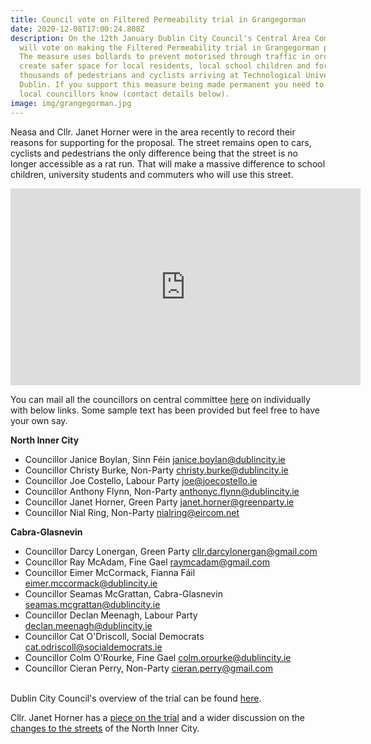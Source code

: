 ```yaml
---
title: Council vote on Filtered Permeability trial in Grangegorman
date: 2020-12-08T17:00:24.808Z
description: On the 12th January Dublin City Council's Central Area Committee
  will vote on making the Filtered Permeability trial in Grangegorman permanent.
  The measure uses bollards to prevent motorised through traffic in order to
  create safer space for local residents, local school children and for
  thousands of pedestrians and cyclists arriving at Technological University
  Dublin. If you support this measure being made permanent you need to let your
  local councillors know (contact details below).
image: img/grangegorman.jpg
---
```

Neasa and Cllr. Janet Horner were in the area recently to record their reasons for supporting for the proposal. The street remains open to cars, cyclists and pedestrians the only difference being that the street is no longer accessible as a rat run. That will make a massive difference to school children, university students and commuters who will use this street.

<iframe width="560" height="315" src="https://www.youtube.com/embed/mLzjP0cTmVo" frameborder="0" allow="accelerometer; autoplay; clipboard-write; encrypted-media; gyroscope; picture-in-picture" allowfullscreen></iframe>

You can mail all the councillors on central committee [here](mailto:janice.boylan@dublincity.ie;christy.burke@dublincity.ie;joe@joecostello.ie;anthonyc.flynn@dublincity.ie;janet.horner@greenparty.ie;nialring@eircom.net;cllr.darcylonergan@gmail.com;raymcadam@gmail.com;eimer.mccormack@dublincity.ie;seamas.mcgrattan@dublincity.ie;declan.meenagh@dublincity.ie;cat.odriscoll@socialdemocrats.ie;colm.orourke@dublincity.ie;cieran.perry@gmail.com?subject=I%20support%20the%20Grangegorman%20Trial%20being%20made%20permanent&body=Dear%20Councillor%2C%0A%0AOn%20Jan%2012th%20please%20vote%20to%20support%20the%20Grangegorman%20Filtered%20Permeability%20Trial%20being%20made%20permanent) on individually with below links.  Some sample text has been provided but feel free to have your own say.

**North Inner City**

* Councillor Janice Boylan, Sinn Féin	[janice.boylan@dublincity.ie](mailto:janice.boylan@dublincity.ie?subject=I%20support%20the%20Grangegorman%20Trial%20being%20made%20permanent&body=Dear%20Janice%2C%0D%0A%0D%0AOn%20Jan%2012th%20please%20vote%20to%20support%20the%20Grangegorman%20Filtered%20Permeability%20Trial%20being%20made%20permanent)
* Councillor Christy Burke, Non-Party	[christy.burke@dublincity.ie](mailto:christy.burke@dublincity.ie?subject=I%20support%20the%20Grangegorman%20Trial%20being%20made%20permanent&body=Dear%20Christy%2C%0D%0A%0D%0AOn%20Jan%2012th%20please%20vote%20to%20support%20the%20Grangegorman%20Filtered%20Permeability%20Trial%20being%20made%20permanent)
* Councillor Joe Costello, Labour Party	[joe@joecostello.ie](mailto:joe@joecostello.ie?subject=I%20support%20the%20Grangegorman%20Trial%20being%20made%20permanent&body=Dear%20Joe%2C%0D%0A%0D%0AOn%20Jan%2012th%20please%20vote%20to%20support%20the%20Grangegorman%20Filtered%20Permeability%20Trial%20being%20made%20permanent)
* Councillor Anthony Flynn, Non-Party	[anthonyc.flynn@dublincity.ie](mailto:anthonyc.flynn@dublincity.ie?subject=I%20support%20the%20Grangegorman%20Trial%20being%20made%20permanent&body=Dear%20Anthony%2C%0D%0A%0D%0AOn%20Jan%2012th%20please%20vote%20to%20support%20the%20Grangegorman%20Filtered%20Permeability%20Trial%20being%20made%20permanent)
* Councillor Janet Horner, Green Party	[janet.horner@greenparty.ie](mailto:janet.horner@greenparty.ie?subject=I%20support%20the%20Grangegorman%20Trial%20being%20made%20permanent&body=Dear%20Janet%2C%0D%0A%0D%0AOn%20Jan%2012th%20please%20vote%20to%20support%20the%20Grangegorman%20Filtered%20Permeability%20Trial%20being%20made%20permanent)
* Councillor Nial Ring, Non-Party	[nialring@eircom.net](mailto:nialring@eircom.net?subject=I%20support%20the%20Grangegorman%20Trial%20being%20made%20permanent&body=Dear%20Nial%2C%0D%0A%0D%0AOn%20Jan%2012th%20please%20vote%20to%20support%20the%20Grangegorman%20Filtered%20Permeability%20Trial%20being%20made%20permanent)

**Cabra-Glasnevin**	

* Councillor Darcy Lonergan, Green Party	[cllr.darcylonergan@gmail.com](mailto:cllr.darcylonergan@gmail.com?subject=I%20support%20the%20Grangegorman%20Trial%20being%20made%20permanent&body=Dear%20Darcy%2C%0D%0A%0D%0AOn%20Jan%2012th%20please%20vote%20to%20support%20the%20Grangegorman%20Filtered%20Permeability%20Trial%20being%20made%20permanent)
* Councillor Ray McAdam, Fine Gael	[raymcadam@gmail.com](mailto:raymcadam@gmail.com?subject=I%20support%20the%20Grangegorman%20Trial%20being%20made%20permanent&body=Dear%20Ray%2C%0D%0A%0D%0AOn%20Jan%2012th%20please%20vote%20to%20support%20the%20Grangegorman%20Filtered%20Permeability%20Trial%20being%20made%20permanent)
* Councillor Eimer McCormack, Fianna Fáil	[eimer.mccormack@dublincity.ie](mailto:eimer.mccormack@dublincity.ie?subject=I%20support%20the%20Grangegorman%20Trial%20being%20made%20permanent&body=Dear%20Eimer%2C%0D%0A%0D%0AOn%20Jan%2012th%20please%20vote%20to%20support%20the%20Grangegorman%20Filtered%20Permeability%20Trial%20being%20made%20permanent)
* Councillor Seamas McGrattan, Cabra-Glasnevin	[seamas.mcgrattan@dublincity.ie](mailto:seamas.mcgrattan@dublincity.ie?subject=I%20support%20the%20Grangegorman%20Trial%20being%20made%20permanent&body=Dear%20Seamas%2C%0D%0A%0D%0AOn%20Jan%2012th%20please%20vote%20to%20support%20the%20Grangegorman%20Filtered%20Permeability%20Trial%20being%20made%20permanent)
* Councillor Declan Meenagh, Labour Party	[declan.meenagh@dublincity.ie](mailto:declan.meenagh@dublincity.ie?subject=I%20support%20the%20Grangegorman%20Trial%20being%20made%20permanent&body=Dear%20Declan%2C%0D%0A%0D%0AOn%20Jan%2012th%20please%20vote%20to%20support%20the%20Grangegorman%20Filtered%20Permeability%20Trial%20being%20made%20permanent)
* Councillor Cat O'Driscoll, Social Democrats	[cat.odriscoll@socialdemocrats.ie](mailto:cat.odriscoll@socialdemocrats.ie?subject=I%20support%20the%20Grangegorman%20Trial%20being%20made%20permanent&body=Dear%20Cat%2C%0D%0A%0D%0AOn%20Jan%2012th%20please%20vote%20to%20support%20the%20Grangegorman%20Filtered%20Permeability%20Trial%20being%20made%20permanent)
* Councillor Colm O'Rourke, Fine Gael	[colm.orourke@dublincity.ie](mailto:colm.orourke@dublincity.ie?subject=I%20support%20the%20Grangegorman%20Trial%20being%20made%20permanent&body=Dear%20Colm%2C%0D%0A%0D%0AOn%20Jan%2012th%20please%20vote%20to%20support%20the%20Grangegorman%20Filtered%20Permeability%20Trial%20being%20made%20permanent)
* Councillor Cieran Perry, Non-Party	[cieran.perry@gmail.com](mailto:cieran.perry@gmail.com?subject=I%20support%20the%20Grangegorman%20Trial%20being%20made%20permanent&body=Dear%20Cieran%2C%0D%0A%0D%0AOn%20Jan%2012th%20please%20vote%20to%20support%20the%20Grangegorman%20Filtered%20Permeability%20Trial%20being%20made%20permanent)

\
Dublin City Council's overview of the trial can be found [here](/docs/DCC-Grangegorman-Trial.pdf).

Cllr. Janet Horner has a [piece on the trial](https://janethorner.ie/post/filtered-permeability-trial-in-grangegorman/) and a wider discussion on the [changes to the streets](https://janethorner.ie/post/street-changes-in-the-north-inner-city/) of the North Inner City.